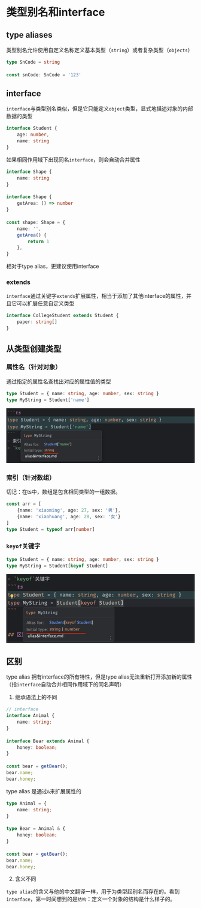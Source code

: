 # 类型别名和interface

## type aliases

类型别名允许使用自定义名称定义基本类型（`string`）或者复杂类型（`objects`）

```ts
type SnCode = string

const snCode: SnCode = '123'
```

## interface

`interface`与类型别名类似，但是它只能定义`object`类型，显式地描述对象的内部数据的类型

```ts
interface Student {
    age: number,
    name: string
}
```

如果相同作用域下出现同名`interface`，则会自动合并属性

```ts
interface Shape {
    name: string
}

interface Shape {
    getArea: () => number
}

const shape: Shape = {
    name: '',
    getArea() {
        return 1
    },
}
```

相对于type alias，更建议使用interface

### extends

`interface`通过关键字`extends`扩展属性，相当于添加了其他interface的属性，并且它可以扩展任意自定义类型

```ts
interface CollegeStudent extends Student {
    paper: string[]
}

```

## 从类型创建类型

### 属性名（针对对象）

通过指定的属性名查找出对应的属性值的类型

```ts
type Student = { name: string, age: number, sex: string }
type MyString = Student['name']
```

![img.png](/imgs/typescript/type-to-type-1.png)

### 索引（针对数组）

切记：在ts中，数组是包含相同类型的一组数据。

```ts
const arr = [
    {name: 'xiaoming', age: 27, sex: '男'},
    {name: 'xiaohuang', age: 28, sex: '女'}
]
type Student = typeof arr[number]
```

### `keyof`关键字

```ts
type Student = { name: string, age: number, sex: string }
type MyString = Student[keyof Student]
```

![img.png](/imgs/typescript/type-to-type-2.png)

## 区别

type alias 拥有interface的所有特性，但是type alias无法重新打开添加新的属性（指`interface`自动合并相同作用域下的同名声明）

1. 继承语法上的不同

```ts
// interface
interface Animal {
    name: string;
}

interface Bear extends Animal {
    honey: boolean;
}

const bear = getBear();
bear.name;
bear.honey;
```

type alias 是通过`&`来扩展属性的

```ts
type Animal = {
    name: string;
}

type Bear = Animal & {
    honey: boolean;
}

const bear = getBear();
bear.name;
bear.honey;
```

2. 含义不同

`type alias`的含义与他的中文翻译一样，用于为类型起别名而存在的。看到`interface`，第一时间想到的是`结构`：定义一个对象的结构是什么样子的。

